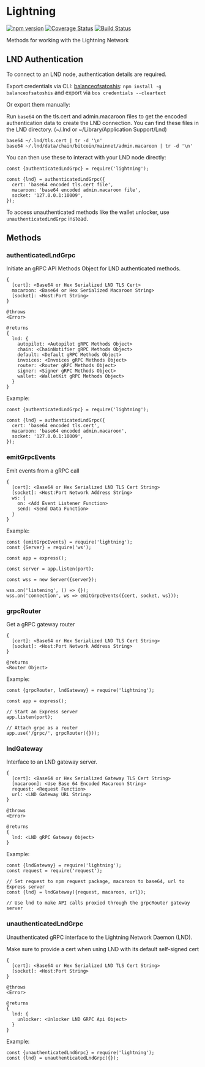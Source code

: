 # Lightning

[![npm version](https://badge.fury.io/js/lightning.svg)](https://badge.fury.io/js/lightning)
[![Coverage Status](https://coveralls.io/repos/github/alexbosworth/lightning/badge.svg?branch=master)](https://coveralls.io/github/alexbosworth/lightning?branch=master)
[![Build Status](https://travis-ci.org/alexbosworth/lightning.svg?branch=master)](https://travis-ci.org/alexbosworth/lightning)

Methods for working with the Lightning Network

## LND Authentication

To connect to an LND node, authentication details are required.

Export credentials via CLI:
[balanceofsatoshis](https://github.com/alexbosworth/balanceofsatoshis):
`npm install -g balanceofsatoshis` and export via `bos credentials --cleartext`

Or export them manually:

Run `base64` on the tls.cert and admin.macaroon files to get the encoded
authentication data to create the LND connection. You can find these files in
the LND directory. (~/.lnd or ~/Library/Application Support/Lnd)

    base64 ~/.lnd/tls.cert | tr -d '\n'
    base64 ~/.lnd/data/chain/bitcoin/mainnet/admin.macaroon | tr -d '\n'

You can then use these to interact with your LND node directly:

```node
const {authenticatedLndGrpc} = require('lightning');

const {lnd} = authenticatedLndGrpc({
  cert: 'base64 encoded tls.cert file',
  macaroon: 'base64 encoded admin.macaroon file',
  socket: '127.0.0.1:10009',
});
```

To access unauthenticated methods like the wallet unlocker, use 
`unauthenticatedLndGrpc` instead.

## Methods

### authenticatedLndGrpc

Initiate an gRPC API Methods Object for LND authenticated methods.

    {
      [cert]: <Base64 or Hex Serialized LND TLS Cert>
      macaroon: <Base64 or Hex Serialized Macaroon String>
      [socket]: <Host:Port String>
    }

    @throws
    <Error>

    @returns
    {
      lnd: {
        autopilot: <Autopilot gRPC Methods Object>
        chain: <ChainNotifier gRPC Methods Object>
        default: <Default gRPC Methods Object>
        invoices: <Invoices gRPC Methods Object>
        router: <Router gRPC Methods Object>
        signer: <Signer gRPC Methods Object>
        wallet: <WalletKit gRPC Methods Object>
      }
    }

Example:

```node
const {authenticatedLndGrpc} = require('lightning');

const {lnd} = authenticatedLndGrpc({
  cert: 'base64 encoded tls.cert',
  macaroon: 'base64 encoded admin.macaroon',
  socket: '127.0.0.1:10009',
});
```

### emitGrpcEvents

Emit events from a gRPC call

    {
      [cert]: <Base64 or Hex Serialized LND TLS Cert String>
      [socket]: <Host:Port Network Address String>
      ws: {
        on: <Add Event Listener Function>
        send: <Send Data Function>
      }
    }

Example:

```node
const {emitGrpcEvents} = require('lightning');
const {Server} = require('ws');

const app = express();

const server = app.listen(port);

const wss = new Server({server});

wss.on('listening', () => {});
wss.on('connection', ws => emitGrpcEvents({cert, socket, ws}));
```

### grpcRouter

Get a gRPC gateway router

    {
      [cert]: <Base64 or Hex Serialized LND TLS Cert String>
      [socket]: <Host:Port Network Address String>
    }

    @returns
    <Router Object>

Example:

```node
const {grpcRouter, lndGateway} = require('lightning');

const app = express();

// Start an Express server
app.listen(port);

// Attach grpc as a router
app.use('/grpc/', grpcRouter({}));
```

### lndGateway

Interface to an LND gateway server.

    {
      [cert]: <Base64 or Hex Serialized Gateway TLS Cert String>
      [macaroon]: <Use Base 64 Encoded Macaroon String>
      request: <Request Function>
      url: <LND Gateway URL String>
    }

    @throws
    <Error>

    @returns
    {
      lnd: <LND gRPC Gateway Object>
    }

Example:

```node
const {lndGateway} = require('lightning');
const request = require('request');

// Set request to npm request package, macaroon to base64, url to Express server
const {lnd} = lndGateway({request, macaroon, url});

// Use lnd to make API calls proxied through the grpcRouter gateway server
```

### unauthenticatedLndGrpc

Unauthenticated gRPC interface to the Lightning Network Daemon (LND).

Make sure to provide a cert when using LND with its default self-signed cert

    {
      [cert]: <Base64 or Hex Serialized LND TLS Cert String>
      [socket]: <Host:Port String>
    }

    @throws
    <Error>

    @returns
    {
      lnd: {
        unlocker: <Unlocker LND GRPC Api Object>
      }
    }

Example:

```node
const {unauthenticatedLndGrpc} = require('lightning');
const {lnd} = unauthenticatedLndGrpc({});
```
